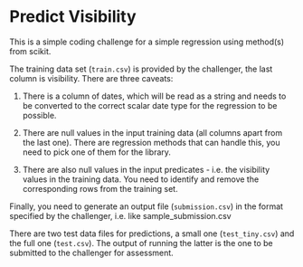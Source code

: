 # Predict Visibility 

This is a simple coding challenge for a simple regression using method(s) from scikit.

The training data set (`train.csv`) is provided by the challenger, the last column is visibility. There are three caveats:

1. There is a column of dates, which will be read as a string and needs to be converted to the correct scalar date type for the regression to be possible.

2. There are null values in the input training data (all columns apart from the last one). There are regression methods that can handle this, you need to pick one of them for the library.

3. There are also null values in the input predicates - i.e. the visibility values in the training data. You need to identify and remove the corresponding rows from the training set.

Finally, you need to generate an output file (`submission.csv`) in the format specified by the challenger, i.e. like sample_submission.csv

There are two test data files for predictions, a small one (`test_tiny.csv`) and the full one (`test.csv`). The output of running the latter is the one to be submitted to the challenger for assessment. 
